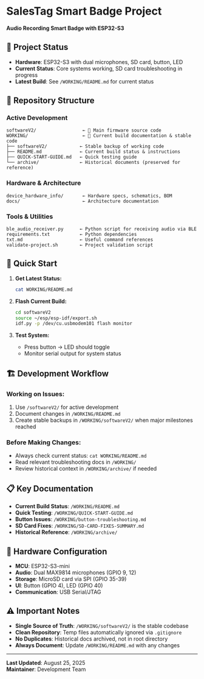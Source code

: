 # SalesTag Smart Badge Project

**Audio Recording Smart Badge with ESP32-S3**

## 🎯 **Project Status**
- **Hardware**: ESP32-S3 with dual microphones, SD card, button, LED
- **Current Status**: Core systems working, SD card troubleshooting in progress  
- **Latest Build**: See `/WORKING/README.md` for current status

## 📁 **Repository Structure**

### **Active Development**
```
softwareV2/                 ← 🎯 Main firmware source code
WORKING/                    ← 📍 Current build documentation & stable code
├── softwareV2/            ← Stable backup of working code
├── README.md              ← Current build status & instructions
├── QUICK-START-GUIDE.md   ← Quick testing guide
└── archive/               ← Historical documents (preserved for reference)
```

### **Hardware & Architecture**
```
device_hardware_info/       ← Hardware specs, schematics, BOM
docs/                       ← Architecture documentation
```

### **Tools & Utilities**
```
ble_audio_receiver.py      ← Python script for receiving audio via BLE
requirements.txt           ← Python dependencies
txt.md                     ← Useful command references
validate-project.sh        ← Project validation script
```

## 🚀 **Quick Start**

1. **Get Latest Status:**
   ```bash
   cat WORKING/README.md
   ```

2. **Flash Current Build:**
   ```bash
   cd softwareV2
   source ~/esp/esp-idf/export.sh
   idf.py -p /dev/cu.usbmodem101 flash monitor
   ```

3. **Test System:**
   - Press button → LED should toggle
   - Monitor serial output for system status

## 🏗️ **Development Workflow**

### **Working on Issues:**
1. Use `/softwareV2/` for active development
2. Document changes in `/WORKING/README.md`
3. Create stable backups in `/WORKING/softwareV2/` when major milestones reached

### **Before Making Changes:**
- Always check current status: `cat WORKING/README.md`
- Read relevant troubleshooting docs in `/WORKING/`
- Review historical context in `/WORKING/archive/` if needed

## 📋 **Key Documentation**

- **Current Build Status**: `/WORKING/README.md`
- **Quick Testing**: `/WORKING/QUICK-START-GUIDE.md`  
- **Button Issues**: `/WORKING/button-troubleshooting.md`
- **SD Card Fixes**: `/WORKING/SD-CARD-FIXES-SUMMARY.md`
- **Historical Reference**: `/WORKING/archive/`

## 🔧 **Hardware Configuration**

- **MCU**: ESP32-S3-mini
- **Audio**: Dual MAX9814 microphones (GPIO 9, 12)
- **Storage**: MicroSD card via SPI (GPIO 35-39)
- **UI**: Button (GPIO 4), LED (GPIO 40)
- **Communication**: USB Serial/JTAG

## ⚠️ **Important Notes**

- **Single Source of Truth**: `/WORKING/softwareV2/` is the stable codebase
- **Clean Repository**: Temp files automatically ignored via `.gitignore`
- **No Duplicates**: Historical docs archived, not in root directory
- **Always Document**: Update `/WORKING/README.md` with any changes

---
**Last Updated**: August 25, 2025  
**Maintainer**: Development Team
